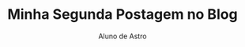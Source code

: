 ---
layout: ../../layouts/MarkdownPostLayout.astro
title: Minha Segunda Postagem no Blog
author: Aluno de Astro
description: "Após aprender um pouco sobre Astro, eu não consegui parar!"
image:
    url: "https://docs.astro.build/assets/arc.webp"
    alt: "Logo Astro em fundo escuro com arco degradê roxo."
pubDate: 2022-07-08
tags: ["astro", "blogueirando", "aprendendo em público", "sucessos"]
---